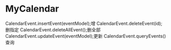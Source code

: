 # MyCalendar
<!--系统日历添加日程提醒  删除  查询等-->
  CalendarEvent.insertEvent(eventModel);增
  CalendarEvent.deleteEvent(id);删指定
  CalendarEvent.deleteAllEvent();删全部
  CalendarEvent.updateEvent(eventModel);更新
  CalendarEvent.queryEvents()查询

